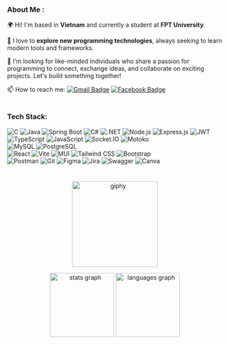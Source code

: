 ### About Me :
🌍 Hi! I'm based in **Vietnam** and currently a student at **FPT University**.  

🌱 I love to **explore new programming technologies**, always seeking to learn modern tools and frameworks.  

🤝 I'm looking for like-minded individuals who share a passion for programming to connect, exchange ideas, and collaborate on exciting projects. Let's build something together!


:mailbox: How to reach me: [![Gmail Badge](https://img.shields.io/badge/-Gmail-red?style=flat&logo=gmail&logoColor=white)](mailto:daopham.ta@gmail.com) [![Facebook Badge](https://img.shields.io/badge/-Facebook-blue?style=flat&logo=facebook&logoColor=white)](https://www.facebook.com/daopham21)


<!--
**toki-ai/toki-ai** is a ✨ _special_ ✨ repository because its `README.md` (this file) appears on your GitHub profile.

Here are some ideas to get you started:

- 🔭 I’m currently working on ...
- 🌱 I’m currently learning ...
- 👯 I’m looking to collaborate on ...
- 🤔 I’m looking for help with ...
- 💬 Ask me about ...
- 📫 How to reach me: ...
- 😄 Pronouns: ...
- ⚡ Fun fact: ...
-->
#
### Tech Stack:
![C](https://img.shields.io/badge/C-00599C.svg?style=for-the-badge&logo=c&logoColor=white)
![Java](https://img.shields.io/badge/Java-007396.svg?style=for-the-badge&logo=java&logoColor=white)
![Spring Boot](https://img.shields.io/badge/Spring%20Boot-6DB33F.svg?style=for-the-badge&logo=springboot&logoColor=white)
![C#](https://img.shields.io/badge/c%23-%23239120.svg?style=for-the-badge&logo=csharp&logoColor=white)
![.NET](https://img.shields.io/badge/.NET-512BD4.svg?style=for-the-badge&logo=.net&logoColor=white)
![Node.js](https://img.shields.io/badge/Node.js-339933.svg?style=for-the-badge&logo=node.js&logoColor=white)
![Express.js](https://img.shields.io/badge/Express.js-000000.svg?style=for-the-badge&logo=express&logoColor=white)
![JWT](https://img.shields.io/badge/JWT-000000.svg?style=for-the-badge&logo=json-web-tokens&logoColor=white)
![TypeScript](https://img.shields.io/badge/TypeScript-3178C6.svg?style=for-the-badge&logo=typescript&logoColor=white)
![JavaScript](https://img.shields.io/badge/JavaScript-F7DF1E.svg?style=for-the-badge&logo=javascript&logoColor=black)
![Socket.IO](https://img.shields.io/badge/Socket.IO-010001.svg?style=for-the-badge&logo=socket.io&logoColor=white)
![Motoko](https://img.shields.io/badge/Motoko-4A8C4A.svg?style=for-the-badge&logo=internet-computer&logoColor=white)
</br>
![MySQL](https://img.shields.io/badge/MySQL-00758F.svg?style=for-the-badge&logo=mysql&logoColor=white)
![PostgreSQL](https://img.shields.io/badge/PostgreSQL-336791.svg?style=for-the-badge&logo=postgresql&logoColor=white)
</br>
![React](https://img.shields.io/badge/React-61DAFB.svg?style=for-the-badge&logo=react&logoColor=black)
![Vite](https://img.shields.io/badge/Vite-646CFF.svg?style=for-the-badge&logo=vite&logoColor=white)
![MUI](https://img.shields.io/badge/MUI-007FFF.svg?style=for-the-badge&logo=mui&logoColor=white)
![Tailwind CSS](https://img.shields.io/badge/Tailwind%20CSS-06B6D4.svg?style=for-the-badge&logo=tailwindcss&logoColor=white)
![Bootstrap](https://img.shields.io/badge/Bootstrap-7952B3.svg?style=for-the-badge&logo=bootstrap&logoColor=white)
</br>
![Postman](https://img.shields.io/badge/Postman-FF6C37.svg?style=for-the-badge&logo=postman&logoColor=white)
![Git](https://img.shields.io/badge/Git-F05032.svg?style=for-the-badge&logo=git&logoColor=white)
![Figma](https://img.shields.io/badge/Figma-000000.svg?style=for-the-badge&logo=figma&logoColor=white)
![Jira](https://img.shields.io/badge/Jira-0052CC.svg?style=for-the-badge&logo=jira&logoColor=white)
![Swagger](https://img.shields.io/badge/Swagger-85EA2D.svg?style=for-the-badge&logo=swagger&logoColor=white)
![Canva](https://img.shields.io/badge/Canva-00C4CC.svg?style=for-the-badge&logo=canva&logoColor=white)

#
<p align="center">
  <img src="https://i.pinimg.com/originals/fe/b6/b6/feb6b68d5ffc34b5f5f03f72b035f04e.gif" alt="giphy" width="200px"/>
</p>
<div align="center">
  <img src="https://github-readme-stats.vercel.app/api?username=toki-ai&hide_title=false&hide_rank=false&show_icons=true&include_all_commits=true&count_private=true&disable_animations=false&theme=dracula&locale=en&hide_border=false" height="150" alt="stats graph"  />
  <img src="https://github-readme-stats.vercel.app/api/top-langs?username=toki-ai&locale=en&hide_title=false&layout=compact&card_width=320&langs_count=8&theme=dracula&hide_border=false" height="150" alt="languages graph"  />
</div>

